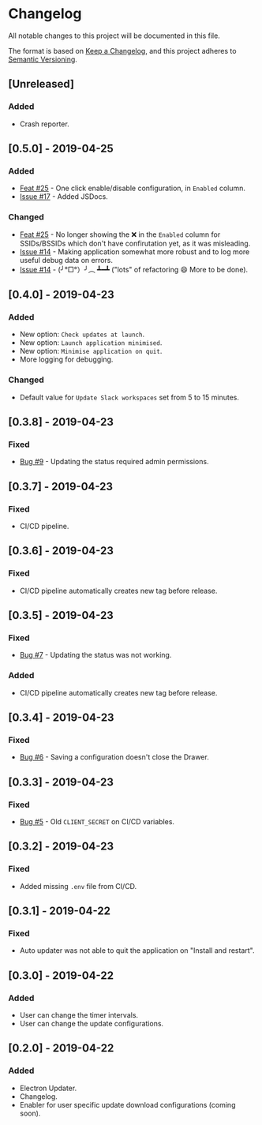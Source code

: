 # Changelog
All notable changes to this project will be documented in this file.

The format is based on [Keep a Changelog](https://keepachangelog.com/en/1.0.0/),
and this project adheres to [Semantic Versioning](https://semver.org/spec/v2.0.0.html).

## [Unreleased]
### Added
- Crash reporter.

## [0.5.0] - 2019-04-25
### Added
- [Feat #25](https://gitlab.com/kirbo/slothy/issues/25) - One click enable/disable configuration, in `Enabled` column.
- [Issue #17](https://gitlab.com/kirbo/slothy/issues/17) - Added JSDocs.

### Changed
- [Feat #25](https://gitlab.com/kirbo/slothy/issues/25) - No longer showing the ❌ in the `Enabled` column for SSIDs/BSSIDs which don't have confirutation yet, as it was misleading.
- [Issue #14](https://gitlab.com/kirbo/slothy/issues/14) - Making application somewhat more robust and to log more useful debug data on errors.
- [Issue #14](https://gitlab.com/kirbo/slothy/issues/14) - (╯°□°）╯︵ ┻━┻ ("lots" of refactoring 😄 More to be done).

## [0.4.0] - 2019-04-23
### Added
- New option: `Check updates at launch`.
- New option: `Launch application minimised`.
- New option: `Minimise application on quit`.
- More logging for debugging.

### Changed
- Default value for `Update Slack workspaces` set from 5 to 15 minutes.

## [0.3.8] - 2019-04-23
### Fixed
- [Bug #9](https://gitlab.com/kirbo/slothy/issues/9) - Updating the status required admin permissions.

## [0.3.7] - 2019-04-23
### Fixed
- CI/CD pipeline.

## [0.3.6] - 2019-04-23
### Fixed
- CI/CD pipeline automatically creates new tag before release.

## [0.3.5] - 2019-04-23
### Fixed
- [Bug #7](https://gitlab.com/kirbo/slothy/issues/7) - Updating the status was not working.

### Added
- CI/CD pipeline automatically creates new tag before release.

## [0.3.4] - 2019-04-23
### Fixed
- [Bug #6](https://gitlab.com/kirbo/slothy/issues/6) - Saving a configuration doesn't close the Drawer.

## [0.3.3] - 2019-04-23
### Fixed
- [Bug #5](https://gitlab.com/kirbo/slothy/issues/5) - Old `CLIENT_SECRET` on CI/CD variables.

## [0.3.2] - 2019-04-23
### Fixed
- Added missing `.env` file from CI/CD.

## [0.3.1] - 2019-04-22
### Fixed
- Auto updater was not able to quit the application on "Install and restart".

## [0.3.0] - 2019-04-22
### Added
- User can change the timer intervals.
- User can change the update configurations.

## [0.2.0] - 2019-04-22
### Added
- Electron Updater.
- Changelog.
- Enabler for user specific update download configurations (coming soon).

